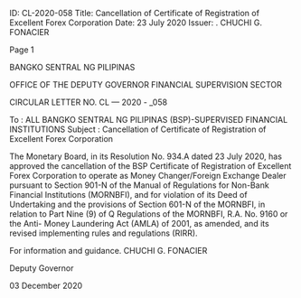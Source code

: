ID: CL-2020-058
Title: Cancellation of Certificate of Registration of Excellent Forex Corporation
Date: 23 July 2020
Issuer: . CHUCHI G. FONACIER

Page 1

BANGKO SENTRAL NG PILIPINAS

OFFICE OF THE DEPUTY GOVERNOR FINANCIAL SUPERVISION SECTOR

CIRCULAR LETTER NO. CL — 2020 - _058

To : ALL BANGKO SENTRAL NG PILIPINAS (BSP)-SUPERVISED FINANCIAL INSTITUTIONS Subject : Cancellation of Certificate of Registration of Excellent Forex Corporation

The Monetary Board, in its Resolution No. 934.A dated 23 July 2020, has approved the cancellation of the BSP Certificate of Registration of Excellent Forex Corporation to operate as Money Changer/Foreign Exchange Dealer pursuant to Section 901-N of the Manual of Regulations for Non-Bank Financial Institutions (MORNBFI), and for violation of its Deed of Undertaking and the provisions of Section 601-N of the MORNBFI, in relation to Part Nine (9) of Q Regulations of the MORNBFI, R.A. No. 9160 or the Anti- Money Laundering Act (AMLA) of 2001, as amended, and its revised implementing rules and regulations (RIRR).

For information and guidance. CHUCHI G. FONACIER

Deputy Governor

03 December 2020